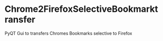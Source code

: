 # Chrome2FirefoxSelectiveBookmarktransfer
PyQT Gui to transfers Chromes Bookmarks selective to  Firefox
